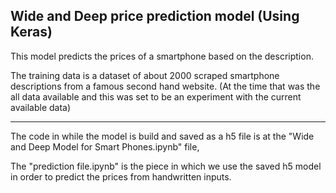 ## Wide and Deep price prediction model (Using Keras)

This model predicts the prices of a smartphone based on the description. 

The training data is a dataset of about 2000 scraped smartphone descriptions from a famous second hand website. (At the time that was the all data available and this was set to be an experiment with the current available data) 
***

The code in while the model is build and saved as a h5 file is at the "Wide and Deep Model for Smart Phones.ipynb" file,


The "prediction file.ipynb" is the piece in which we use the saved h5 model in order to predict the prices from handwritten inputs. 
